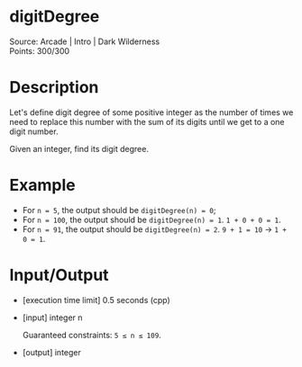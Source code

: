 # digitDegree
Source: Arcade | Intro | Dark Wilderness <br>
Points: 300/300

# Description

Let's define digit degree of some positive integer as the number of times we need to replace this number with the sum of its digits until we get to a one digit number.

Given an integer, find its digit degree.

# Example

* For `n = 5`, the output should be
`digitDegree(n) = 0`;
* For `n = 100`, the output should be
`digitDegree(n) = 1`.
`1 + 0 + 0 = 1`.
* For `n = 91`, the output should be
`digitDegree(n) = 2`.
`9 + 1 = 10` -> `1 + 0 = 1`.

# Input/Output

* [execution time limit] 0.5 seconds (cpp)

* [input] integer n

  Guaranteed constraints:
  `5 ≤ n ≤ 109`.

* [output] integer
